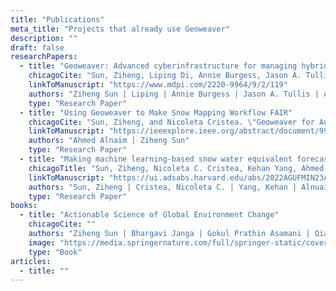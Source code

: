 ```yaml
---
title: "Publications"
meta_title: "Projects that already use Geoweaver"
description: ""
draft: false
researchPapers:
  - title: "Geoweaver: Advanced cyberinfrastructure for managing hybrid geoscientific AI workflows"
    chicagoCite: "Sun, Ziheng, Liping Di, Annie Burgess, Jason A. Tullis, and Andrew B. Magill. \"Geoweaver: Advanced cyberinfrastructure for managing hybrid geoscientific AI workflows.\" ISPRS International Journal of Geo-Information 9, no. 2 (2020): 119."
    linkToManuscript: "https://www.mdpi.com/2220-9964/9/2/119"
    authors: "Ziheng Sun | Liping | Annie Burgess | Jason A. Tullis | Andrew B. Magill"
    type: "Research Paper"
  - title: "Using Geoweaver to Make Snow Mapping Workflow FAIR"
    chicagoCite: "Sun, Ziheng, and Nicoleta Cristea. \"Geoweaver for Automating ML-based High Resolution Snow Mapping Workflow.\" In AGU Fall Meeting Abstracts, vol. 2021, pp. IN11C-07. 2021."
    linkToManuscript: "https://ieeexplore.ieee.org/abstract/document/9973513"
    authors: "Ahmed Alnaim | Ziheng Sun"
    type: "Research Paper"
  - title: "Making machine learning-based snow water equivalent forecasting research productive and reusable by Geoweaver"
    chicagoTitle: "Sun, Ziheng, Nicoleta C. Cristea, Kehan Yang, Ahmed Alnuaim, Lakshmi Chetana Gomaram Bikshapathireddy, Aji John, Justin Pflug et al. \"Making machine learning-based snow water equivalent forecasting research productive and reusable by Geoweaver.\" In AGU fall meeting abstracts, vol. 2022, pp. IN23A-04. 2022."
    linkToManuscript: "https://ui.adsabs.harvard.edu/abs/2022AGUFMIN23A..04S/abstract"
    authors: "Sun, Ziheng | Cristea, Nicoleta C. | Yang, Kehan | Alnuaim, Ahmed | Bikshapathireddy, Lakshmi Chetana Gomaram | John, Aji | Pflug, Justin | Li, Brian | Pan, Hailey | Shyamsunder, Nikil | Reddygari, Rithvik | Bhandaru, Praneeth"
    type: "Research Paper"
books:
  - title: "Actionable Science of Global Environment Change"
    chicagoCite: ""
    authors: "Ziheng Sun | Bhargavi Janga | Gokul Prathin Asamani | Qian Huang | Hui Fang | Elia Axinia Machado | Diego F. Cuadros | Tao Hu | Xiao Huang | Siqin Wang"
    image: "https://media.springernature.com/full/springer-static/cover-hires/book/978-3-031-41758-0?as=webp"
    type: "Book" 
articles:
  - title: ""
---
```

